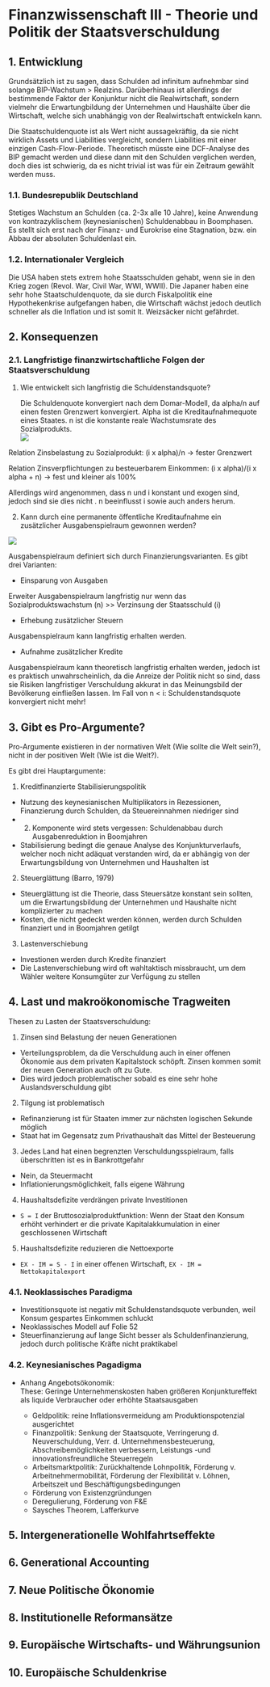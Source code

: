 # Finanzwissenschaft III - Theorie und Politik der Staatsverschuldung

## 1. Entwicklung
Grundsätzlich ist zu sagen, dass Schulden ad infinitum aufnehmbar sind solange BIP-Wachstum > Realzins. Darüberhinaus ist allerdings der bestimmende Faktor der Konjunktur
nicht die Realwirtschaft, sondern vielmehr die Erwartungbildung der Unternehmen und Haushälte über die Wirtschaft, welche sich unabhängig von der Realwirtschaft entwickeln kann.

Die Staatschuldenquote ist als Wert nicht aussagekräftig, da sie nicht wirklich Assets und Liabilities vergleicht, sondern Liabilities mit einer einzigen Cash-Flow-Periode. Theoretisch müsste eine DCF-Analyse des BIP gemacht werden und diese dann mit den Schulden verglichen werden, doch dies ist schwierig, da es nicht trivial ist was für ein Zeitraum gewählt werden muss. 

### 1.1. Bundesrepublik Deutschland

Stetiges Wachstum an Schulden (ca. 2-3x alle 10 Jahre), keine Anwendung von kontrazyklischem (keynesianischen) Schuldenabbau in Boomphasen. Es stellt sich erst nach der Finanz- und Eurokrise eine Stagnation, bzw. ein Abbau der absoluten Schuldenlast ein.

### 1.2. Internationaler Vergleich

Die USA haben stets extrem hohe Staatsschulden gehabt, wenn sie in den Krieg zogen (Revol. War, Civil War, WWI, WWII). Die Japaner haben eine sehr hohe Staatschuldenquote, da sie durch Fiskalpolitik eine Hypothekenkrise aufgefangen haben, die Wirtschaft wächst jedoch deutlich schneller als die Inflation und ist somit lt. Weizsäcker nicht gefährdet.

## 2. Konsequenzen

### 2.1. Langfristige finanzwirtschaftliche Folgen der Staatsverschuldung

 1. Wie entwickelt sich langfristig die Schuldenstandsquote?
  
    Die Schuldenquote konvergiert nach dem Domar-Modell, da alpha/n auf einen festen Grenzwert konvergiert. Alpha ist die Kreditaufnahmequote eines Staates. n ist die konstante reale Wachstumsrate des Sozialprodukts.  
   ![](./domarmodel.png)  
 
   Relation Zinsbelastung zu Sozialprodukt: (i x alpha)/n -> fester Grenzwert  
   
   Relation Zinsverpflichtungen zu besteuerbarem Einkommen: (i x alpha)/(i x alpha + n) -> fest und kleiner als 100%  
   
   Allerdings wird angenommen, dass n und i konstant und exogen sind, jedoch sind sie dies nicht . n beeinflusst i sowie auch anders herum.

 2. Kann durch eine permanente öffentliche Kreditaufnahme ein zusätzlicher Ausgabenspielraum gewonnen werden?

   ![](./budgetgleichung.png)  

   Ausgabenspielraum definiert sich durch Finanzierungsvarianten. Es gibt drei Varianten: 
   - Einsparung von Ausgaben 

   Erweiter Ausgabenspielraum langfristig nur wenn das Sozialproduktswachstum (n) >> Verzinsung der Staatsschuld (i)
   - Erhebung zusätzlicher Steuern  

   Ausgabenspielraum kann langfristig erhalten werden.
   - Aufnahme zusätzlicher Kredite  

   Ausgabenspielraum kann theoretisch langfristig erhalten werden, jedoch ist es praktisch unwahrscheinlich, da die Anreize der Politik nicht so sind, dass sie Risiken langfristiger Verschuldung akkurat in das Meinungsbild der Bevölkerung einfließen lassen. Im Fall von n < i: Schuldenstandsquote konvergiert nicht mehr!
   
## 3. Gibt es Pro-Argumente?

Pro-Argumente existieren in der normativen Welt (Wie sollte die Welt sein?), nicht in der positiven Welt (Wie ist die Welt?).

Es gibt drei Hauptargumente:

 1. Kreditfinanzierte Stabilisierungspolitik

  - Nutzung des keynesianischen Multiplikators in Rezessionen, Finanzierung durch Schulden, da Steuereinnahmen niedriger sind
  - 2. Komponente wird stets vergessen: Schuldenabbau durch Ausgabenreduktion in Boomjahren
  - Stabilisierung bedingt die genaue Analyse des Konjunkturverlaufs, welcher noch nicht adäquat verstanden wird, da er abhängig von der Erwartungsbildung von Unternehmen und Haushalten ist

 2. Steuerglättung (Barro, 1979)

  - Steuerglättung ist die Theorie, dass Steuersätze konstant sein sollten, um die Erwartungsbildung der Unternehmen und Haushalte nicht komplizierter zu machen
  - Kosten, die nicht gedeckt werden können, werden durch Schulden finanziert und in Boomjahren getilgt

 3. Lastenverschiebung

  - Investionen werden durch Kredite finanziert
  - Die Lastenverschiebung wird oft wahltaktisch missbraucht, um dem Wähler weitere Konsumgüter zur Verfügung zu stellen

## 4. Last und makroökonomische Tragweiten

Thesen zu Lasten der Staatsverschuldung:

 1. Zinsen sind Belastung der neuen Generationen  

  - Verteilungsproblem, da die Verschuldung auch in einer offenen Ökonomie aus dem privaten Kapitalstock schöpft. Zinsen kommen somit der neuen Generation auch oft zu Gute.
  - Dies wird jedoch problematischer sobald es eine sehr hohe Auslandsverschuldung gibt

 2. Tilgung ist problematisch  

  - Refinanzierung ist für Staaten immer zur nächsten logischen Sekunde möglich
  - Staat hat im Gegensatz zum Privathaushalt das Mittel der Besteuerung

 3. Jedes Land hat einen begrenzten Verschuldungsspielraum, falls überschritten ist es in Bankrottgefahr  
  
  - Nein, da Steuermacht
  - Inflationierungsmöglichkeit, falls eigene Währung

 4. Haushaltsdefizite verdrängen private Investitionen  

  - `S = I` der Bruttosozialproduktfunktion: Wenn der Staat den Konsum erhöht verhindert er die private Kapitalakkumulation in einer geschlossenen Wirtschaft

 5. Haushaltsdefizite reduzieren die Nettoexporte  

  - `EX - IM = S - I` in einer offenen Wirtschaft, `EX - IM = Nettokapitalexport`

### 4.1. Neoklassisches Paradigma

  - Investitionsquote ist negativ mit Schuldenstandsquote verbunden, weil Konsum gespartes Einkommen schluckt
  - Neoklassisches Modell auf Folie 52
  - Steuerfinanzierung auf lange Sicht besser als Schuldenfinanzierung, jedoch durch politische Kräfte nicht praktikabel

### 4.2. Keynesianisches Pagadigma

  - Anhang Angebotsökonomik:  
  These: Geringe Unternehmenskosten haben größeren Konjunktureffekt als liquide Verbraucher oder erhöhte Staatsausgaben

    * Geldpolitik: reine Inflationsvermeidung am Produktionspotenzial ausgerichtet
    * Finanzpolitik: Senkung der Staatsquote, Verringerung d. Neuverschuldung, Verr. d. Unternehmensbesteuerung,  
    Abschreibemöglichkeiten verbessern, Leistungs -und innovationsfreundliche Steuerregeln
    * Arbeitsmarktpolitik: Zurückhaltende Lohnpolitik, Förderung v. Arbeitnehmermobilität, Förderung der 
    Flexibilität v. Löhnen, Arbeitszeit und Beschäftigungsbedingungen
    * Förderung von Existenzgründungen
    * Deregulierung, Förderung von F&E
    * Saysches Theorem, Lafferkurve

## 5. Intergenerationelle Wohlfahrtseffekte

## 6. Generational Accounting

## 7. Neue Politische Ökonomie

## 8. Institutionelle Reformansätze

## 9. Europäische Wirtschafts- und Währungsunion

## 10. Europäische Schuldenkrise


	 
